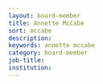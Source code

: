```yaml
---
layout: board-member
title: Annette McCabe
sort: mccabe
description:
keywords: annette mccabe
category: board-member
job-title:
institution:
---
```

